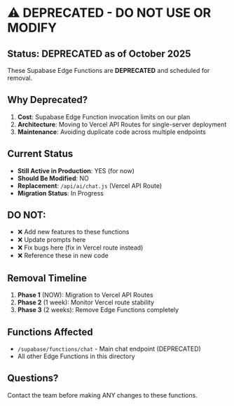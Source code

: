 # ⚠️ DEPRECATED - DO NOT USE OR MODIFY

## Status: DEPRECATED as of October 2025

These Supabase Edge Functions are **DEPRECATED** and scheduled for removal.

## Why Deprecated?

1. **Cost**: Supabase Edge Function invocation limits on our plan
2. **Architecture**: Moving to Vercel API Routes for single-server deployment
3. **Maintenance**: Avoiding duplicate code across multiple endpoints

## Current Status

- **Still Active in Production**: YES (for now)
- **Should Be Modified**: NO
- **Replacement**: `/api/ai/chat.js` (Vercel API Route)
- **Migration Status**: In Progress

## DO NOT:
- ❌ Add new features to these functions
- ❌ Update prompts here
- ❌ Fix bugs here (fix in Vercel route instead)
- ❌ Reference these in new code

## Removal Timeline

1. **Phase 1** (NOW): Migration to Vercel API Routes
2. **Phase 2** (1 week): Monitor Vercel route stability
3. **Phase 3** (2 weeks): Remove Edge Functions completely

## Functions Affected

- `/supabase/functions/chat` - Main chat endpoint (DEPRECATED)
- All other Edge Functions in this directory

## Questions?

Contact the team before making ANY changes to these functions.
